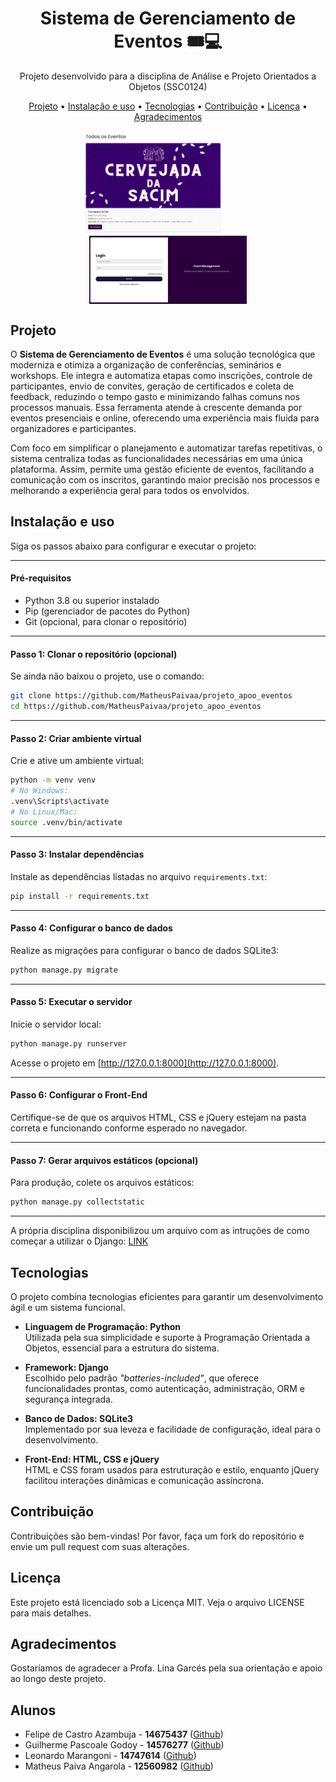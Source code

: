 <h1 align="center">Sistema de Gerenciamento de Eventos 🎟️💻</h1>
<p align="center"> Projeto desenvolvido para a disciplina de Análise e Projeto Orientados a Objetos (SSC0124)</p>

<p align="center">
  <a href="#projeto">Projeto</a> • 
  <a href="#instalacao">Instalação e uso</a> • 
  <a href="#tecnologias">Tecnologias</a> • 
  <a href="#contribuindo">Contribuição</a> •
  <a href="#licenca">Licença</a> •
  <a href="#agradecimentos">Agradecimentos</a>
</p>

<p align="center">
   <img align="center" text-align="center" width="45%" style="margin-right:50px;" src="https://github.com/MatheusPaivaa/projeto_apoo_eventos/blob/main/assets/disp_eventos.png">
   <img align="center" text-align="center" width="50%" src="https://github.com/MatheusPaivaa/projeto_apoo_eventos/blob/main/assets/login.png">
</p>


## <div id="projeto"></div>Projeto

O **Sistema de Gerenciamento de Eventos** é uma solução tecnológica que moderniza e otimiza a organização de conferências, seminários e workshops. Ele integra e automatiza etapas como inscrições, controle de participantes, envio de convites, geração de certificados e coleta de feedback, reduzindo o tempo gasto e minimizando falhas comuns nos processos manuais. Essa ferramenta atende à crescente demanda por eventos presenciais e online, oferecendo uma experiência mais fluida para organizadores e participantes.

Com foco em simplificar o planejamento e automatizar tarefas repetitivas, o sistema centraliza todas as funcionalidades necessárias em uma única plataforma. Assim, permite uma gestão eficiente de eventos, facilitando a comunicação com os inscritos, garantindo maior precisão nos processos e melhorando a experiência geral para todos os envolvidos.

## <div id="instalacao"></div>Instalação e uso

Siga os passos abaixo para configurar e executar o projeto:

---

#### **Pré-requisitos**
- Python 3.8 ou superior instalado
- Pip (gerenciador de pacotes do Python)
- Git (opcional, para clonar o repositório)

---

#### **Passo 1: Clonar o repositório (opcional)**
Se ainda não baixou o projeto, use o comando:
```bash
git clone https://github.com/MatheusPaivaa/projeto_apoo_eventos
cd https://github.com/MatheusPaivaa/projeto_apoo_eventos
```

---

#### **Passo 2: Criar ambiente virtual**
Crie e ative um ambiente virtual:
```bash
python -m venv venv
# No Windows:
.venv\Scripts\activate
# No Linux/Mac:
source .venv/bin/activate
```

---

#### **Passo 3: Instalar dependências**
Instale as dependências listadas no arquivo `requirements.txt`:
```bash
pip install -r requirements.txt
```

---

#### **Passo 4: Configurar o banco de dados**
Realize as migrações para configurar o banco de dados SQLite3:
```bash
python manage.py migrate
```

---

#### **Passo 5: Executar o servidor**
Inicie o servidor local:
```bash
python manage.py runserver
```
Acesse o projeto em [http://127.0.0.1:8000](http://127.0.0.1:8000).

---

#### **Passo 6: Configurar o Front-End**
Certifique-se de que os arquivos HTML, CSS e jQuery estejam na pasta correta e funcionando conforme esperado no navegador.

---

#### **Passo 7: Gerar arquivos estáticos (opcional)**
Para produção, colete os arquivos estáticos:
```bash
python manage.py collectstatic
```

---

A própria disciplina disponibilizou um arquivo com as intruções de como começar a utilizar o Django: [LINK](https://edisciplinas.usp.br/pluginfile.php/8680583/mod_resource/content/1/traduzido_Tutorial_django_si_controleBancario.pdf)


## <div id="tecnologias"></div>Tecnologias

O projeto combina tecnologias eficientes para garantir um desenvolvimento ágil e um sistema funcional.

- **Linguagem de Programação: Python**  
  Utilizada pela sua simplicidade e suporte à Programação Orientada a Objetos, essencial para a estrutura do sistema.

- **Framework: Django**  
  Escolhido pelo padrão *"batteries-included"*, que oferece funcionalidades prontas, como autenticação, administração, ORM e segurança integrada.

- **Banco de Dados: SQLite3**  
  Implementado por sua leveza e facilidade de configuração, ideal para o desenvolvimento.

- **Front-End: HTML, CSS e jQuery**  
  HTML e CSS foram usados para estruturação e estilo, enquanto jQuery facilitou interações dinâmicas e comunicação assíncrona.

## <div id="contribuindo"></div>Contribuição
Contribuições são bem-vindas! Por favor, faça um fork do repositório e envie um pull request com suas alterações.

## <div id="licenca"></div>Licença
Este projeto está licenciado sob a Licença MIT. Veja o arquivo LICENSE para mais detalhes.

## <div id="acknowledgements"></div>Agradecimentos
Gostaríamos de agradecer a Profa. Lina Garcés pela sua orientação e apoio ao longo deste projeto.

## Alunos
- Felipe de Castro Azambuja - **14675437** ([Github](https://github.com/DeguShi))
- Guilherme Pascoale Godoy - **14576277** ([Github](https://github.com/GuilhermePGodoy))
- Leonardo Marangoni - **14747614** ([Github](https://github.com/leomarangonii))
- Matheus Paiva Angarola - **12560982** ([Github](https://github.com/MatheusPaivaa))
